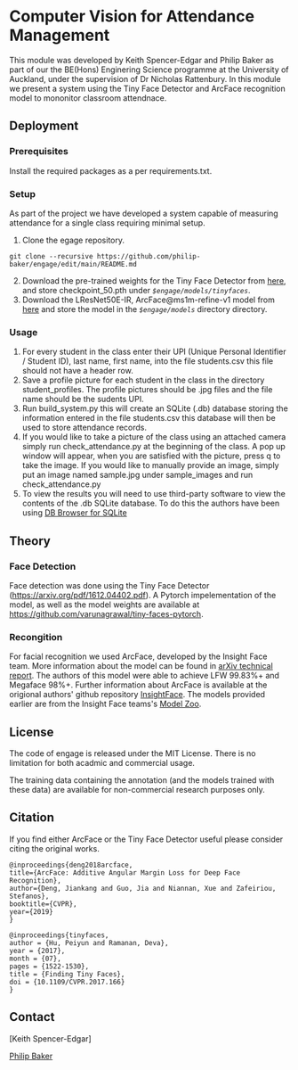 # Computer Vision for Attendance Management

This module was developed by Keith Spencer-Edgar and Philip Baker as part of our the BE(Hons) Enginering Science programme at the University of Auckland, under the supervision of Dr Nicholas Rattenbury. In this module we present a system using the Tiny Face Detector and ArcFace recognition model to mononitor classroom attendnace. 

## Deployment
### Prerequisites
Install the required packages as a per requirements.txt. 

### Setup 
As part of the project we have developed a system capable of measuring attendance for a single class requiring minimal setup. 
1. Clone the egage repository. 
```
git clone --recursive https://github.com/philip-baker/engage/edit/main/README.md
```
2. Download the pre-trained weights for the Tiny Face Detector from [here](https://drive.google.com/file/d/1V8c8xkMrQaCnd3MVChvJ2Ge-DUfXPHNu/view), and store checkpoint_50.pth under *`$engage/models/tinyfaces`*.
3. Download the LResNet50E-IR, ArcFace@ms1m-refine-v1 model from [here](https://github.com/deepinsight/insightface/wiki/Model-Zoo) and store the model in the *`$engage/models`* directory directory. 

### Usage
1. For every student in the class enter their UPI (Unique Personal Identifier / Student ID), last name, first name, into the file students.csv this file should not have a header row.
2. Save a profile picture for each student in the class in the directory student_profiles. The profile pictures should be .jpg files and the file name should be the sudents UPI. 
3. Run build_system.py this will create an SQLite (.db) database storing the information entered in the file students.csv this database will then be used to store attendance records.
4. If you would like to take a picture of the class using an attached camera simply run check_attendance.py at the beginning of the class. A pop up window will appear, when you are satisfied with the picture, press q to take the image. If you would like to manually provide an image, simply put an image named sample.jpg under sample_images and run check_attendance.py
5. To view the results you will need to use third-party software to view the contents of the .db SQLite database.  To do this the authors have been using [DB Browser for SQLite](https://sqlitebrowser.org/)

## Theory
### Face Detection
Face detection was done using the Tiny Face Detector (https://arxiv.org/pdf/1612.04402.pdf). A Pytorch impelementation of the model, as well as the model weights are available at https://github.com/varunagrawal/tiny-faces-pytorch.

### Recongition
For facial recognition we used ArcFace, developed by the Insight Face team. More information about the model can be found in [arXiv technical report](https://arxiv.org/abs/1801.07698). The authors of this model were able to achieve LFW 99.83%+ and Megaface 98%+. Further information about ArcFace is available at the origional authors' github repository [InsightFace](https://github.com/deepinsight/insightface/blob/master/README.md). The models provided earlier are from the Insight Face teams's [Model Zoo](https://github.com/deepinsight/insightface/wiki/Model-Zoo). 

## License

The code of engage is released under the MIT License. There is no limitation for both acadmic and commercial usage.

The training data containing the annotation (and the models trained with these data) are available for non-commercial research purposes only.

## Citation

If you find either ArcFace or the Tiny Face Detector useful please consider citing the original works.

```
@inproceedings{deng2018arcface,
title={ArcFace: Additive Angular Margin Loss for Deep Face Recognition},
author={Deng, Jiankang and Guo, Jia and Niannan, Xue and Zafeiriou, Stefanos},
booktitle={CVPR},
year={2019}
}

@inproceedings{tinyfaces,
author = {Hu, Peiyun and Ramanan, Deva},
year = {2017},
month = {07},
pages = {1522-1530},
title = {Finding Tiny Faces},
doi = {10.1109/CVPR.2017.166}
}
```

## Contact


[Keith Spencer-Edgar]

[Philip Baker](philipbaker@hotmail.co.nz)



